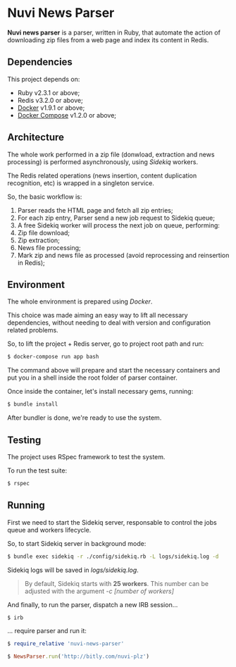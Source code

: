 # Nuvi News Parser

**Nuvi news parser** is a parser, written in Ruby, that automate the action of downloading zip files from a web page and index its content in Redis.

## Dependencies

This project depends on:

* Ruby v2.3.1 or above;
* Redis v3.2.0 or above;
* [Docker](https://docs.docker.com/engine/installation/) v1.9.1 or above;
* [Docker Compose](https://docs.docker.com/compose/install/) v1.2.0 or above;

## Architecture

The whole work performed in a zip file (donwload, extraction and news processing) is performed asynchronously, using *Sidekiq* workers.

The Redis related operations (news insertion, content duplication recognition, etc) is wrapped in a singleton service.

So, the basic workflow is:

1. Parser reads the HTML page and fetch all zip entries;
2. For each zip entry, Parser send a new job request to Sidekiq queue;
3. A free Sidekiq worker will process the next job on queue, performing:
  1. Zip file download;
  2. Zip extraction;
  3. News file processing;
  4. Mark zip and news file as processed (avoid reprocessing and reinsertion in Redis);

## Environment

The whole environment is prepared using *Docker*.

This choice was made aiming an easy way to lift all necessary dependencies, without needing to deal with version and configuration related problems.

So, to lift the project + Redis server, go to project root path and run:

```sh
$ docker-compose run app bash
```

The command above will prepare and start the necessary containers and put you in a shell inside the root folder of parser container.

Once inside the container, let's install necessary gems, running:

```sh
$ bundle install
```

After bundler is done, we're ready to use the system.

## Testing

The project uses RSpec framework to test the system.

To run the test suite:

```sh
$ rspec
```

## Running

First we need to start the Sidekiq server, responsable to control the jobs queue and workers lifecycle.

So, to start Sidekiq server in background mode:

```sh
$ bundle exec sidekiq -r ./config/sidekiq.rb -L logs/sidekiq.log -d
```

Sidekiq logs will be saved in *logs/sidekiq.log*.

> By default, Sidekiq starts with **25 workers**. This number can be adjusted with the argument *-c [number of workers]*

And finally, to run the parser, dispatch a new IRB session...

```sh
$ irb
```

... require parser and run it:

```ruby
$ require_relative 'nuvi-news-parser'

$ NewsParser.run('http://bitly.com/nuvi-plz')
```
